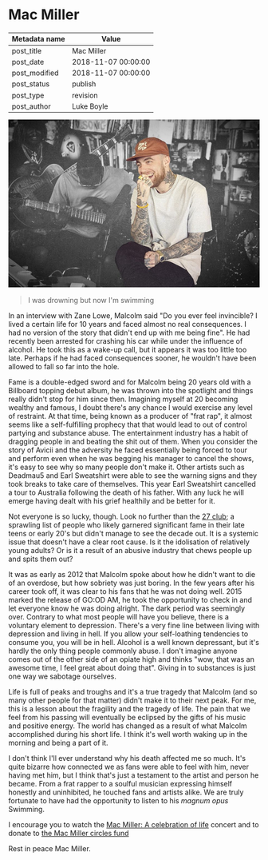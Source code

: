 # Mac Miller

| Metadata name | Value               |
| ------------- | ------------------- |
| post_title    | Mac Miller          |
| post_date     | 2018-11-07 00:00:00 |
| post_modified | 2018-11-07 00:00:00 |
| post_status   | publish             |
| post_type     | revision            |
| post_author   | Luke Boyle          |

![Mac Miller](/blog-posts/images/mac.jpg)

> I was drowning but now I'm swimming

In an interview with Zane Lowe, Malcolm said "Do you ever feel
invincible? I lived a certain life for 10 years and faced almost no
real consequences. I had no version of the story that didn't end up
with me being fine". He had recently been arrested for crashing his
car while under the influence of alcohol. He took this as a wake-up
call, but it appears it was too little too late. Perhaps if he had faced
consequences sooner, he wouldn't have been allowed to fall so far
into the hole.

Fame is a double-edged sword and for Malcolm being 20 years old with a
Billboard topping debut album, he was thrown into the spotlight and
things really didn't stop for him since then. Imagining myself at
20 becoming wealthy and famous, I doubt there's any chance I would
exercise any level of restraint. At that time, being known as a
producer of "frat rap", it almost seems like a self-fulfilling prophecy
that that would lead to out of control partying and substance abuse.
The entertainment industry has a habit of dragging people in and
beating the shit out of them. When you consider the story of Avicii
and the adversity he faced essentially being forced to tour and perform
even when he was begging his manager to cancel the shows, it's easy to
see why so many people don't make it. Other artists such as Deadmau5
and Earl Sweatshirt were able to see the warning signs and they
took breaks to take care of themselves. This year Earl Sweatshirt cancelled
a tour to Australia following the death of his father. With any luck he
will emerge having dealt with his grief healthily and be better for it.

Not everyone is so lucky, though. Look no further than the
[27 club](https://en.wikipedia.org/wiki/27_Club); a sprawling list of
people who likely garnered significant fame in their late teens or early
20's but didn't manage to see the decade out. It is a systemic issue
that doesn't have a clear root cause. Is it the idolisation of relatively
young adults? Or is it a result of an abusive industry that chews people
up and spits them out?

It was as early as 2012 that Malcolm spoke about how he didn't want to
die of an overdose, but how sobriety was just boring. In the few years
after his career took off, it was clear to his fans that he was not
doing well. 2015 marked the release of GO:OD AM, he took the
opportunity to check in and let everyone know he was doing alright.
The dark period was seemingly over. Contrary to what most people will
have you believe, there is a voluntary element to depression. There's a
very fine line between living with depression and living in hell. If
you allow your self-loathing tendencies to consume you, you will be in
hell. Alcohol is a well known depressant, but it's hardly the only thing
people commonly abuse. I don't imagine anyone comes out of the other
side of an opiate high and thinks "wow, that was an awesome time, I
feel great about doing that". Giving in to substances is just one way
we sabotage ourselves.

Life is full of peaks and troughs and it's a true tragedy that Malcolm
(and so many other people for that matter) didn't make it to their next
peak. For me, this is a lesson about the fragility and the tragedy of
life. The pain that we feel from his passing will eventually be eclipsed
by the gifts of his music and positive energy. The world has changed as a
result of what Malcolm accomplished during his short life. I think it's
well worth waking up in the morning and being a part of it.

I don't think I'll ever understand why his death affected me so much.
It's quite bizarre how connected we as fans were able to feel with him,
never having met him, but I think that's just a testament to the
artist and person he became. From a frat rapper to a soulful musician
expressing himself honestly and uninhibited, he touched fans and artists
alike. We are truly fortunate to have had the opportunity to listen to
his _magnum opus_ Swimming.

I encourage you to watch the [Mac Miller: A celebration of life](https://youtu.be/PP6GigUOyBY) concert and to donate to [the Mac Miller circles fund](http://pittsburghfoundation.org/macmiller)

Rest in peace Mac Miller.
